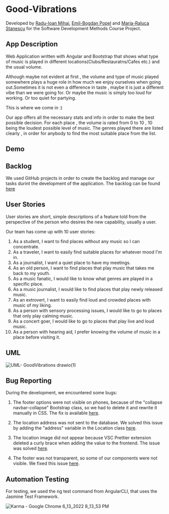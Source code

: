 # Good-Vibrations
Developed by [Radu-Ioan Mihai](https://github.com/rimihai2001), [Emil-Bogdan Popel](https://github.com/BogdanPopel) and [Maria-Raluca Stanescu](https://github.com/maria-raluca-st) for the Software Development Methods Course Project.

## App Description

Web Application written with Angular and Bootstrap that shows what type of music is played in different locations(Clubs/Restauratns/Cafes etc.) and the usual volume.

Although maybe not evident at first , the volume and type of music played somewhere plays a huge role in how much we enjoy ourselves when going out.Sometimes it is not even a difference in taste , maybe it is just a different vibe than we were going for. Or maybe the music is simply too loud for working. Or too quiet for partying.

This is where we come in :)

Our app offers all the necessary stats and info in order to make the best possible decision. For each place , the volume is rated from 0 to 10 , 10 being the loudest possible level of music. The genres played there are listed clearly , in order for anybody to find the most suitable place from the list.

## Demo

## Backlog
We used GitHub projects in order to create the backlog and manage our tasks durint the development of the application. The backlog can be found [here](https://github.com/users/maria-raluca-st/projects/1)

## User Stories

User stories are short, simple descriptions of a feature told from the perspective of the person who desires the new capability, usually a user.

Our team has come up with 10 user stories:

1. As a student, I want to find places without any music so I can concentrate.
2. As a traveler, I want to easily find suitable places for whatever mood I'm in.
3. As a journalist, I want a quiet place to have my meetings.
4. As an old person, I want to find places that play music that takes me back to my youth.
5. As a music fanatic, I would like to know what genres are played in a specific place.
6. As a music journalist, I would like to find places that play newly released music.
7. As an extrovert, I want to easily find loud and crowded places with music of my liking.
8. As a person with sensory processing issues, I would like to go to places that only play calming music.
9. As a concert goer, I would like to go to places that play live and loud music.
10. As a person with hearing aid, I prefer knowing the volume of music in a place before visiting it.

## UML

![UML- GoodVibrations drawio(1)](https://user-images.githubusercontent.com/79644230/173407467-9c4c09da-9c06-4010-a4ff-2c09bb402dec.svg)

## Bug Reporting

During the development, we encountered some bugs:

1. The footer options were not visible on phones, because of the "collapse navbar-collapse" Bootstrap class, so we had to delete it and rewrite it manually in CSS. The fix is available [here](https://github.com/maria-raluca-st/Good-Vibrations/commit/171825dce8ea04231a5203a363c6a530ed54c5d9).

2. The location address was not sent to the database. We solved this issue by adding the "address" variable in the Location class [here](https://github.com/maria-raluca-st/Good-Vibrations/commit/a2c02734cf26daeca44a2a2020e18055a6d6bbc6).

3. The location image did not appear because VSC Prettier extension deleted a curly brace when adding the value to the frontend. The issue was solved [here](https://github.com/maria-raluca-st/Good-Vibrations/commit/b8f64408b6e9601f7e5737e482a1b4c7b9ac7740).

4. The footer was not transparent, so some of our components were not visible. We fixed this issue [here]().


## Automation Testing

For testing, we used the ng test command from AngularCLI, that uses the Jasmine Test Framework.

![Karma - Google Chrome 6_13_2022 8_13_53 PM](https://user-images.githubusercontent.com/79644230/173408553-205b114f-4def-4510-be4d-047df65a3710.png)




